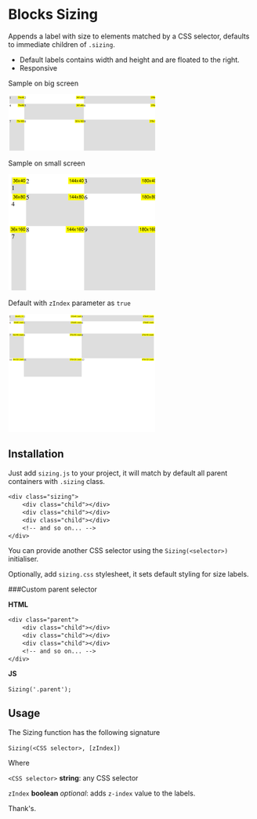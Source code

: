# Blocks Sizing

Appends a label with size to elements matched by a CSS selector, defaults to immediate children of `.sizing`.
 * Default labels contains width and height and are floated to the right.
 * Responsive 

Sample on big screen

![Sample on big screen](images/big-screen.png) 

Sample on small screen

![Sample on small screen](images/small-screen.png)

Default with `zIndex` parameter as `true`

![Sample with z-index](images/z-index.png)

## Installation

Just add `sizing.js` to your project, it will match by default all parent containers with `.sizing` class.


    <div class="sizing">
        <div class="child"></div>
        <div class="child"></div>
        <div class="child"></div>
        <!-- and so on... -->        
    </div>


You can provide another CSS selector using the `Sizing(<selector>)` initialiser.

Optionally, add `sizing.css` stylesheet, it sets default styling for size labels.

###Custom parent selector

**HTML**



    <div class="parent">
        <div class="child"></div>
        <div class="child"></div>
        <div class="child"></div>
        <!-- and so on... -->
    </div>


**JS**

`
Sizing('.parent');
`

## Usage
The Sizing function has the following signature
 
`Sizing(<CSS selector>, [zIndex])`

Where

`<CSS selector>` **string**: any CSS selector

`zIndex` **boolean** *optional*: adds `z-index` value to the labels.

Thank's.
  
